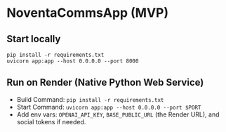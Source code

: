 # NoventaCommsApp (MVP)

## Start locally
```
pip install -r requirements.txt
uvicorn app:app --host 0.0.0.0 --port 8000
```

## Run on Render (Native Python Web Service)
- Build Command: `pip install -r requirements.txt`
- Start Command: `uvicorn app:app --host 0.0.0.0 --port $PORT`
- Add env vars: `OPENAI_API_KEY`, `BASE_PUBLIC_URL` (the Render URL), and social tokens if needed.
